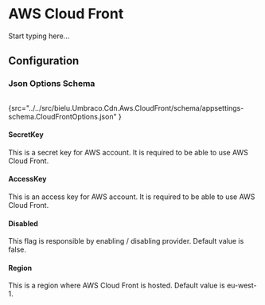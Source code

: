 # AWS Cloud Front

Start typing here...
## Configuration
### Json Options Schema
```json
```
{src="../../src/bielu.Umbraco.Cdn.Aws.CloudFront/schema/appsettings-schema.CloudFrontOptions.json" }


#### SecretKey
This is a secret key for AWS account. It is required to be able to use AWS Cloud Front. 
#### AccessKey
This is an access key for AWS account. It is required to be able to use AWS Cloud Front.
#### Disabled
This flag is responsible by enabling / disabling provider. Default value is false.
#### Region
This is a region where AWS Cloud Front is hosted. Default value is eu-west-1.